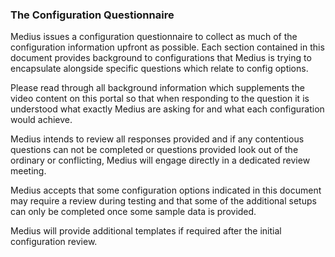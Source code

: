 ### The Configuration Questionnaire

Medius issues a configuration questionnaire to collect as much of the configuration information upfront as possible. Each section contained in this document provides background to configurations that Medius is trying to encapsulate alongside specific questions which relate to config options. 

Please read through all background information which supplements the video content on this portal so that when responding to the question it is understood what exactly Medius are asking for and what each configuration would achieve. 

Medius intends to review all responses provided and if any contentious questions can not be completed or questions provided look out of the ordinary or conflicting, Medius will engage directly in a dedicated review meeting. 

Medius accepts that some configuration options indicated in this document may require a review during testing and that some of the additional setups can only be completed once some sample data is provided. 

Medius will provide additional templates if required after the initial configuration review.

<LinkLibrary linkKey="QUESTIONNAIRE" about="the Configuration Questionnaire" />
